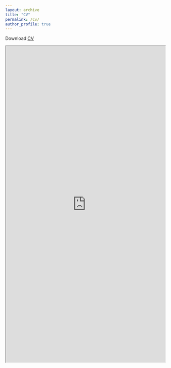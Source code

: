 ```yaml
---
layout: archive
title: "CV"
permalink: /cv/
author_profile: true
---
```


Download <a href="https://lisathalheimer.github.io/" target="_blank">CV</a>

<html><iframe width="100%" height="1000" src="https://lisathalheimer.github.io/CV_Thalheimer_Lisa.pdf "></iframe>

